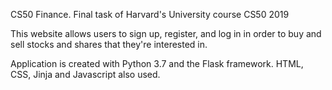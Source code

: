 CS50 Finance. Final task of Harvard's University course CS50 2019


This website allows users to sign up, register, and log in
in order to buy and sell stocks and shares that they're interested in.

Application is created with Python 3.7 and the Flask framework.
HTML, CSS, Jinja and Javascript also used.
